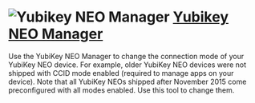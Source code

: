 # ![Yubikey NEO Manager](https://cdn.rawgit.com/pauby/ChocoPackages/de7f14fe/icons/yubikey-neo-manager.png "YubikeyNEO Manager Logo") [Yubikey NEO Manager](https://chocolatey.org/packages/yubikey-neo-manager)

Use the YubiKey NEO Manager to change the connection mode of your YubiKey NEO device. For example, older YubiKey NEO devices were not shipped with CCID mode enabled (required to manage apps on your device).  Note that all YubiKey NEOs shipped after November 2015 come preconfigured with all modes enabled. Use this tool to change them.
